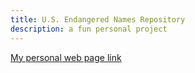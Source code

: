 ```yaml
---
title: U.S. Endangered Names Repository
description: a fun personal project
---
```



[My personal web page link](https://dougrandrade.github.io/dougandrade.github.io/)
